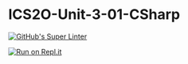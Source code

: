 # ICS2O-Unit-3-01-CSharp

[![GitHub's Super Linter](https://github.com/KaitlynIp64/ICS2O-Unit-3-01-CSharp/workflows/GitHub's%20Super%20Linter/badge.svg)](https://github.com/KaitlynIp64/ICS2O-Unit-3-01-CSharp/actions)

[![Run on Repl.it](https://repl.it/badge/github/KaitlynIp64/ICS2O-Unit-3-01-CSharp)](https://repl.it/github/KaitlynIp64/ICS2O-Unit-3-01-CSharp)
